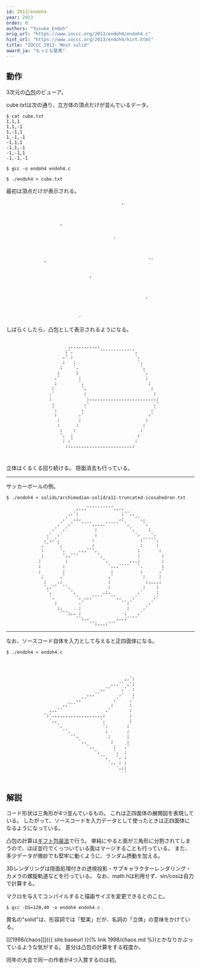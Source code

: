 ```yaml
---
id: 2013/endoh4
year: 2013
order: 8
authors: "Yusuke_Endoh"
orig_url: "https://www.ioccc.org/2013/endoh4/endoh4.c"
hint_url: "https://www.ioccc.org/2013/endoh4/hint.html"
title: "IOCCC 2013: Most solid"
award_ja: "もっとも堅実"
---
```


## 動作

3次元の[凸包](https://ja.wikipedia.org/wiki/%E5%87%B8%E5%8C%85)のビューア。

cube.txtは次の通り、立方体の頂点だけが並んでいるデータ。

```
$ cat cube.txt
1,1,1
1,1,-1
1,-1,1
1,-1,-1
-1,1,1
-1,1,-1
-1,-1,1
-1,-1,-1

$ gcc -o endoh4 endoh4.c

$ ./endoh4 < cube.txt
```

最初は頂点だけが表示される。

```
                                           ,



                    ,


                                        '



              ,                                      ''


                               ,



                                                    ,



                           '

```

しばらくしたら、凸包として表示されるようになる。

```

                       ,,,,,,,,,,,,
                      ;',          ''''''''''''',
                     ,' ;                       ',
                     ;   ;                       ',
                    ;    ',                       ',
                   ;      ;                        ',
                  ,'       ;                        ;
                  ;        ',                        ;
                 ;          ',                        ;
                ,'           ;                         ;
                ;             ;,,,,,,,,,,,,,,,,,,,,,,,,,;
                 ;           ,'                        ,'
                 ',         ,'                        ,'
                  ;        ,'                        ,'
                   ;       ;                        ;
                   ;      ;                        ;
                    ;    ;                        ;
                    ',  ;                        ;
                     ; ,'                       ;
                      ;;,,,,,,,,,,,,,,,,,,,,,,,;



```

立体はくるくる回り続ける。
隠面消去も行っている。

---

サッカーボールの例。

```
$ ./endoh4 < solids/archimedian-solid/a11-truncated-icosahedron.txt
```

```
                          ,,,,'''''''''',,,,
                       ,,';                ;'',,
                     ,'  ,;,              ,;    '',,
                   ,'  ,'   '''',,,,,'''''  ',     ',
                 ,'  ,'          ;            ',     ;
               ,'  ,'            ;              ',    ',
              ,',,',            ;                 ;''''',
             ,''   ',           ;                 ;     ;
             ;      ',     ,,,''',               ;       ;
             ;       ',,'''       ',             ;        ;
            ;         ;             ',        ,,,;        ;
            ;        ;                ',,,''''   ',       ;
            ;        ;                 ;          ;      ,'
             ;      ,'                ,'           ;     ;
              ;    ,;                 ;             ;,,,,;
              ',,''  '',              ;            ;    ;
               ',       ',          ,;,          ,'     ;
                ',        ', ,,,''''   '',,    ,'      ;'
                  ;        ,'              '';'      ,'
                   ;,      ;                 ;     ,'
                    ''';,, ;                ;    ,'
                          '';,,          ,,,;''''
                               '';,,,;'''

```

---

なお、ソースコード自体を入力として与えると正四面体になる。

```
$ ./endoh4 < endoh4.c
```

```



                                            ,,';
                                       ,,,'' ,';
                                   ,,''    ,'  ;
                              ,,,''       ,'   ;
                          ,,''          ,'    ,'
                     ,,'''             ;      ;
                ,,,''                ,'       ;
              ';',,,,,,,,,,,,,,,,,,,;         ;
                ',,                ',         ;
                   ',               ',       ;
                     '',             ;       ;
                        '',           ;      ;
                           ',,         ;     ;
                              ',,       ;   ,'
                                 ',     ',  ;
                                   '',   ', ;
                                      ',, ; ;
                                         ',;;
                                            '


```

## 解説

コード形状は三角形が4つ並んでいるもの。
これは正四面体の展開図を表現している。
したがって、ソースコードを入力データとして使ったときは正四面体になるようになっている。

凸包の計算は[ギフト包装法](https://ja.wikipedia.org/wiki/%E3%82%AE%E3%83%95%E3%83%88%E5%8C%85%E8%A3%85%E6%B3%95)で行う。
単純にやると面が三角形に分割されてしまうので、ほぼ並行でくっついている面はマージすることも行っている。
また、多少データが微妙でも堅牢に動くように、ランダム摂動を加える。

3Dレンダリングは隠面処理付きの透視投影・サブキャラクターレンダリング・カメラの螺旋軌道などを行っている。
なお、math.hは利用せず、sin/cosは自力で計算する。

マクロを与えてコンパイルすると描画サイズを変更できるとのこと。

```
$ gcc -DS=120,40 -o endoh4 endoh4.c
```

賞名の"solid"は、形容詞では「堅実」だが、名詞の「立体」の意味をかけている。

[[[1998/chaos]]]({{ site.baseurl }}{% link 1998/chaos.md %})とかなりかぶっているような気がする。
差分は凸包の計算をする程度か。

同年の大会で同一の作者が4つ入賞するのは初。
